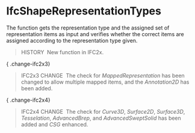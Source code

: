 # IfcShapeRepresentationTypes

The function gets the representation type and the assigned set of representation items as input and verifies whether the correct items are assigned according to the representation type given.

> HISTORY&nbsp; New function in IFC2x.

{ .change-ifc2x3}
> IFC2x3 CHANGE&nbsp; The check for _MappedRepresentation_ has been changed to allow multiple mapped items, and the _Annotation2D_ has been added.

{ .change-ifc2x4}
> IFC2x4 CHANGE&nbsp; The check for _Curve3D_, _Surface2D_, _Surface3D_, _Tesselation_, _AdvancedBrep_, and _AdvancedSweptSolid_ has been added and _CSG_ enhanced.
